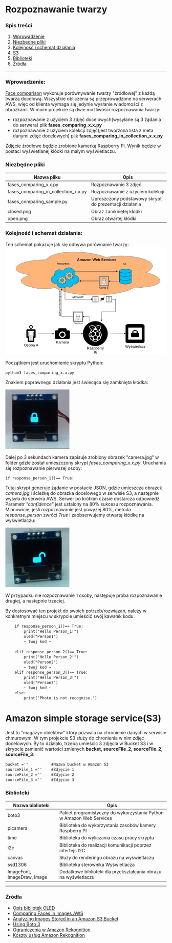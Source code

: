 Rozpoznawanie twarzy
===
### Spis treści
1. [Wprowadzenie](#wprowadzenie)
2. [Niezbędne pliki](#pliki)
3. [Kolejność i schemat działania](#schemat)
4. [S3](#s3)
5. [Biblioteki](#biblioteki)
6. [Źródła](#zrodla)
---

<a name="wprowadzenie"></a>
### Wprowadzenie:

[Face comparison](https://aws.amazon.com/rekognition/) wykonuje porównywanie twarzy "źródłowej" z każdą twarzą docelową. 
Wszystkie obliczenia są przeprowadzone na serwerach AWS, więc od klienta wymaga się jedynie wysłanie wiadomości z obrazkami.
W moim projekcie są dwie możliwości rozpoznawania twarzy:
* rozpoznawanie z użyciem 3 zdjęć docelowych(wysyłane są 3 źądania do serwera) plik **fases_comparing_x.x.py**
* rozpoznawanie z użyciem kolekcji zdjęć(jest tworzona lista z meta danymi zdjęć docelowych) plik **fases_comparing_in_collection_x.x.py**

Zdjęcie źródłowe będzie zrobione kamerką Raspberry Pi. Wynik będzie w postaci wyświetlanej kłódki na małym wyświetlaczu.

<a name="pliki"></a>
### Niezbędne pliki

Nazwa pliku              | Opis
-------------------------|----------------------
fases_comparing_x.x.py   | Rozpoznawanie 3 zdjęć
fases_comparing_in_collection_x.x.py   | Rozpoznawanie z użyciem kolekcji
fases_comparing_sample.py| Uproszczony podstawowy skrypt do prezentacji działania 
closed.png               | Obraz zamkniętej kłódki
open.png                 | Obraz otwartej kłódki

<a name="schemat"></a>
### Kolejność i schemat działania:

Ten schemat pokazuje jak się odbywa porównanie twarzy:
![Podstawowy schemat działania](files/Schemat_dzialania.jpg "Rys.1 Pydstawowy schemat działania")

Początkiem jest uruchomienie skryptu Python:

    python3 fases_comparing_x.x.py
    
Znakiem poprawnego działania jest świecąca się zamknięta kłódka:

<img src="files/closed_view.jpg" width="200">

Dalej po 3 sekundach kamera zapisuje zrobiony obrazek "camera.jpg" w folder gdzie został umieszczony skrypt  *fases_comparing_x.x.py*.
Uruchamia się rozpoznawanie pierwszej osoby:

    if response_person_1()== True:

Tutaj skrypt generuje żądanie w postacie JSON, gdzie umieszcza obrazek *camera.jpg* i ścieżkę do obrazka docelowego w serwisie S3, a następnie wysyła do serwera AWS. Serwer po krótkim czasie dostarcza odpowiedź.
Parametr *"confidence"* jest ustalony na 80% sukcesu rozpoznawania. Mianowicie, jeśli rozpoznawanie jest powyżej 80%, metoda  *response_person* zwróci *True* i zaobserwujemy otwartą kłódkę na wyświetlaczu:

<img src="files/open_view.jpg" width="200">

W przypadku nie rozpoznawanie 1 osoby, następuje próba rozpoznawanie drugiej, a następnie trzeciej.

By dostosować ten projekt do swoich potrzeb/rozwiązań, należy w konkretnym miejscu w skrypcie umieścić swój kawałek kodu: 

        if response_person_1()== True:
            print("Hello Person_1!")
            oled("Person1")
            ~ twoj kod ~

        elif response_person_2()== True:
            print("Hello Person_2!")
            oled("Person2")
            ~ twoj kod ~
        elif response_person_3()== True:
            print("Hello Person_3!")
            oled("Person3")
            ~ twoj kod ~
        else:
            print("Photo is not recognise.")
           
<a name="s3"></a>           
# Amazon simple storage service(S3)
Jest to "magazyn obiektów" który pozwala na chronienie danych w serwisie chmurowym. W tym projekcie S3 służy do chronienia w nim zdjęć docelowych. By to działało, trzeba umieścic 3 zdjęcia w Bucket S3 i w skrypcie zamienić wartości zmienych **bucket, sourceFile_2, sourceFile_2, sourceFile_3**:

    bucket =''          #Nazwa bucket w Amazon S3
    sourceFile_1 =''    #Zdjęcie 1
    sourceFile_2 =''    #Zdjęcie 2
    sourceFile_3 =''    #Zdjęcie 3

<a name="biblioteki"></a>
### Biblioteki

Nazwa biblioteki         | Opis
-------------------------|---------------------------------------------------------------------
boto3                    | Pakiet programistyczny do wykorzystania Python w Amazon Web Services
picamera                 | Biblioteka do wykorzystania zasobów kamery Raspberry PI
time                     | Biblioteka do wyliczania czasu pracy skryptu
i2c                      | Biblioteka do realizacji komunikacji poprzez interfejs I2C
canvas                   | Służy do renderingu obrazu na wyświetlaczu
ssd1306                  | Biblioteka sterownika Wyświetlacza
 ImageFont, ImageDraw, Image | Dodatkowe biblioteki dla przekształcania obrazu na wyświetlaczu
 
 ---
<a name="zrodla"></a>
### Źródła

* [Opis bibliotek OLED](https://ssd1306.readthedocs.io/en/latest/python-usage.html)
* [Comparing Faces in Images AWS](https://docs.aws.amazon.com/rekognition/latest/dg/faces-comparefaces.html)
* [Analyzing Images Stored in an Amazon S3 Bucket](https://docs.aws.amazon.com/rekognition/latest/dg/images-s3.html)
* [Using Boto 3](https://boto3.amazonaws.com/v1/documentation/api/latest/guide/quickstart.html#installation)
* [Ograniczenia w Amazon Rekognition](https://docs.aws.amazon.com/rekognition/latest/dg/limits.html)
* [Koszty usług Amazon Rekognition](https://aws.amazon.com/rekognition/pricing/)
